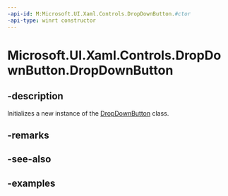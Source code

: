 ```yaml
---
-api-id: M:Microsoft.UI.Xaml.Controls.DropDownButton.#ctor
-api-type: winrt constructor
---
```

<!-- Method syntax.
public DropDownButton.DropDownButton()
-->

# Microsoft.UI.Xaml.Controls.DropDownButton.DropDownButton


## -description

Initializes a new instance of the [DropDownButton](dropdownbutton.md) class.


## -remarks


## -see-also


## -examples


